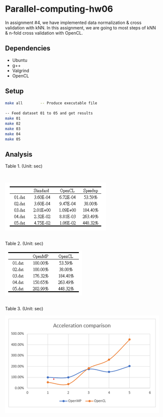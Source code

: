 # Parallel-computing-hw06
In assignment #4, we have implemented data normalization & cross validation with kNN. In this assignment, we are
going to most steps of kNN & n-fold cross validation with OpenCL.

## Dependencies
* Ubuntu
* g++
* Valgrind 
* OpenCL

## Setup
```sh
make all        -- Produce executable file

-- Feed dataset 01 to 05 and get results
make 01
make 02
make 03
make 04
make 05
```

## Analysis

Table 1. (Unit: sec)
<!-- Table01 -->
<br />
        <p align="left">
                <img src="images/Table01.png" alt="Table01">       
        </p>
<br/>
Table 2. (Unit: sec)
<!-- Table02 -->
<br />
        <p align="left">
                <img src="images/Table02.png" alt="Table02">       
        </p>
<br/>
Table 3. (Unit: sec)
<!-- Table03 -->
<br />
        <p align="left">
                <img src="images/Table03.png" alt="Table03">       
        </p>
<br/>

